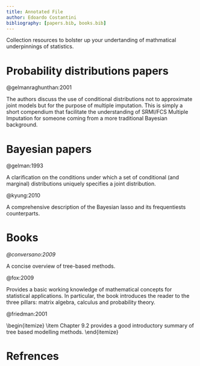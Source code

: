 ```yaml
---
title: Annotated File
author: Edoardo Costantini
bibliography: [papers.bib, books.bib]
---
```


Collection resources to bolster up your undertanding of mathmatical underpinnings of statistics.

# Probability distributions papers

@gelmanraghunthan:2001

 The authors discuss the use of conditional distributions not to approximate joint models
 but for the purpose of multiple imputation. This is simply a short compendium 
 that facilitate the understanding of SRMI/FCS Multiple Imputation for someone 
 coming from a more traditional Bayesian background.
	
# Bayesian papers

@gelman:1993

 A clarification on the conditions under which a set of conditional (and marginal) distributions 
 uniquely specifies a joint distribution.

@kyung:2010

 A comprehensive description of the Bayesian lasso and its frequentiests counterparts.	

# Books
*@conversano:2009*

 A concise overview of tree-based methods.
	
@fox:2009

 Provides a basic working knowledge of mathematical concepts for statistical
 applications. In particular, the book introduces the reader to the three pillars:
 matrix algebra, calculus and probability theory.

@friedman:2001

 \begin{itemize}
  \item Chapter 9.2 provides a good introductory summary of tree based modelling methods.
 \end{itemize}


# Refrences
